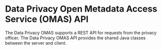 <!-- SPDX-License-Identifier: Apache-2.0 -->

# Data Privacy Open Metadata Access Service (OMAS) API

The Data Privacy OMAS supports a REST API for requests from the privacy officer.
The Data Privacy OMAS API provides the shared Java classes between the
server and client.
